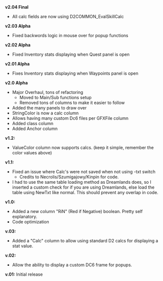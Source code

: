   
**v2.04 Final**
- All calc fields are now using D2COMMON_EvalSkillCalc

**v2.03 Alpha**
- Fixed backwords logic in mouse over for popup functions

**v2.02 Alpha**
- Fixed Inventory stats displaying when Quest panel is open

**v2.01 Alpha**
- Fixes Inventory stats displaying when Waypoints panel is open

**v2.0 Alpha**
- Major Overhaul, tons of refactoring
	- Moved to Main/Sub functions setup
	- Removed tons of columns to make it easier to follow
- Added the many panels to draw over
- StringColor is now a calc column
- Allows having many custom Dc6 files per GFXFile column
- Added class column
- Added Anchor column

**v1.2:**
- ValueColor column now supports calcs. (keep it simple, remember the color values above)

**v1.1:**
- Fixed an issue where Calc's were not saved when not using -txt switch
	- Credits to Necrolis/Szumigajowy/Kinpin for code.
- I had to use the same table loading method as Dreamlands does, so I inserted a custom
check for if you are using Dreamlands, else load the table using NewTxt like normal.
This should prevent any overlap in code.

**v1.0:**
- Added a new column "RiN" (Red if Negative) boolean. Pretty self explanatory.
- Code optimization

**v.03:**
- Added a "Calc" column to allow using standard D2 calcs for displaying a stat value.

**v.02:**
- Allow the ability to display a custom DC6 frame for popups.

**v.01:**
Initial release